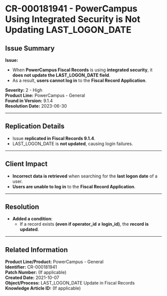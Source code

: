 # CR-000181941 - PowerCampus Using Integrated Security is Not Updating LAST_LOGON_DATE

## **Issue Summary**
**Issue:**  
- When **PowerCampus Fiscal Records** is using **integrated security**, it **does not update the LAST_LOGON_DATE field**.
- As a result, **users cannot log in** to the **Fiscal Record Application**.

**Severity:** 2 - High  
**Product Line:** PowerCampus - General  
**Found in Version:** 9.1.4  
**Resolution Date:** 2023-06-30  

---

## **Replication Details**
- Issue **replicated in Fiscal Records 9.1.4**.
- LAST_LOGON_DATE is **not updated**, causing login failures.

---

## **Client Impact**
- **Incorrect data is retrieved** when searching for the **last logon date** of a user.
- **Users are unable to log in** to the **Fiscal Record Application**.

---

## **Resolution**
- **Added a condition**:  
  - If a record exists **(even if operator_id ≠ login_id)**, the **record is updated**.

---

## **Related Information**
**Product Line/Product:** PowerCampus - General  
**Identifier:** CR-000181941  
**Patch Number:** (If applicable)  
**Created Date:** 2021-10-07  
**Object/Process:** LAST_LOGON_DATE Update in Fiscal Records  
**Knowledge Article ID:** (If applicable)  
